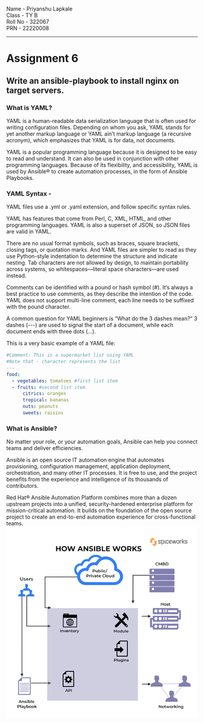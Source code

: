 Name -  Priyanshu Lapkale <br />
Class - TY B <br />
Roll No - 322067 <br />
PRN - 22220008 <br />

------
# Assignment 6 #
## Write an ansible-playbook to install nginx on target servers. ##

### What is YAML? ###
YAML is a human-readable data serialization language that is often used for writing configuration files. Depending on whom you ask, YAML stands for yet another markup language or YAML ain’t markup language (a recursive acronym), which emphasizes that YAML is for data, not documents. 

YAML is a popular programming language because it is designed to be easy to read and understand. It can also be used in conjunction with other programming languages. Because of its flexibility, and accessibility, YAML is used by Ansible® to create automation processes, in the form of Ansible Playbooks.

### YAML Syntax - ###
YAML files use a .yml or .yaml extension, and follow specific syntax rules. 

YAML has features that come from Perl, C, XML, HTML, and other programming languages. YAML is also a superset of JSON, so JSON files are valid in YAML.

There are no usual format symbols, such as braces, square brackets, closing tags, or quotation marks. And YAML files are simpler to read as they use Python-style indentation to determine the structure and indicate nesting. Tab characters are not allowed by design, to maintain portability across systems, so whitespaces—literal space characters—are used instead. 

Comments can be identified with a pound or hash symbol (#). It’s always a best practice to use comments, as they describe the intention of the code. YAML does not support multi-line comment, each line needs to be suffixed with the pound character.

A common question for YAML beginners is “What do the 3 dashes mean?” 3 dashes (---) are used to signal the start of a document, while each document ends with three dots (...).  

This is a very basic example of a YAML file:
```yaml
#Comment: This is a supermarket list using YAML
#Note that - character represents the list
---
food: 
  - vegetables: tomatoes #first list item
  - fruits: #second list item
      citrics: oranges 
      tropical: bananas
      nuts: peanuts
      sweets: raisins
```

### What is Ansible? ###
No matter your role, or your automation goals, Ansible can help you connect teams and deliver efficiencies.

Ansible is an open source IT automation engine that automates provisioning, configuration management, application deployment, orchestration, and many other IT processes. It is free to use, and the project benefits from the experience and intelligence of its thousands of contributors.

Red Hat® Ansible Automation Platform combines more than a dozen upstream projects into a unified, security-hardened enterprise platform for mission-critical automation. It builds on the foundation of the open source project to create an end-to-end automation experience for cross-functional teams.
![alt text](image.png)



